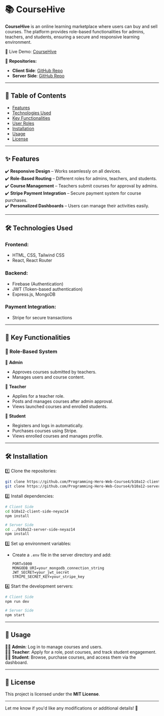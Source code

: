 
# 📚 CourseHive  

**CourseHive** is an online learning marketplace where users can buy and sell courses. The platform provides role-based functionalities for admins, teachers, and students, ensuring a secure and responsive learning environment.  

🚀 Live Demo: [CourseHive](https://simple-firebase-4327b.web.app)  

🔗 **Repositories:**  
- **Client Side**: [GitHub Repo](https://github.com/Programming-Hero-Web-Course4/b10a12-client-side-neyaz14)  
- **Server Side**: [GitHub Repo](https://github.com/Programming-Hero-Web-Course4/b10a12-server-side-neyaz14)  

---

## 📖 Table of Contents  
- [Features](#features)  
- [Technologies Used](#technologies-used)  
- [Key Functionalities](#key-functionalities)  
- [User Roles](#user-roles)  
- [Installation](#installation)  
- [Usage](#usage)  
- [License](#license)  

---

## ✨ Features  
✔️ **Responsive Design** – Works seamlessly on all devices.  
✔️ **Role-Based Routing** – Different roles for admins, teachers, and students.  
✔️ **Course Management** – Teachers submit courses for approval by admins.  
✔️ **Stripe Payment Integration** – Secure payment system for course purchases.  
✔️ **Personalized Dashboards** – Users can manage their activities easily.  

---

## 🛠 Technologies Used  

### **Frontend:**  
- HTML, CSS, Tailwind CSS  
- React, React Router  

### **Backend:**  
- Firebase (Authentication)  
- JWT (Token-based authentication)  
- Express.js, MongoDB  

### **Payment Integration:**  
- Stripe for secure transactions  

---

## 🔑 Key Functionalities  

### **📌 Role-Based System**  
🔹 **Admin**  
- Approves courses submitted by teachers.  
- Manages users and course content.  

🔹 **Teacher**  
- Applies for a teacher role.  
- Posts and manages courses after admin approval.  
- Views launched courses and enrolled students.  

🔹 **Student**  
- Registers and logs in automatically.  
- Purchases courses using Stripe.  
- Views enrolled courses and manages profile.  

---

## 🛠 Installation  

1️⃣ Clone the repositories:  
```bash
git clone https://github.com/Programming-Hero-Web-Course4/b10a12-client-side-neyaz14.git
git clone https://github.com/Programming-Hero-Web-Course4/b10a12-server-side-neyaz14.git
```

2️⃣ Install dependencies:  
```bash
# Client Side
cd b10a12-client-side-neyaz14
npm install

# Server Side
cd ../b10a12-server-side-neyaz14
npm install
```

3️⃣ Set up environment variables:  
- Create a `.env` file in the server directory and add:  
  ```env
  PORT=5000
  MONGODB_URI=your_mongodb_connection_string
  JWT_SECRET=your_jwt_secret
  STRIPE_SECRET_KEY=your_stripe_key
  ```

4️⃣ Start the development servers:  
```bash
# Client Side
npm run dev

# Server Side
npm start
```

---

## 🚀 Usage  

👨‍💼 **Admin**: Log in to manage courses and users.  
👨‍🏫 **Teacher**: Apply for a role, post courses, and track student engagement.  
👨‍🎓 **Student**: Browse, purchase courses, and access them via the dashboard.  

---

## 📜 License  
This project is licensed under the **MIT License**.  

---

Let me know if you'd like any modifications or additional details! 🚀
